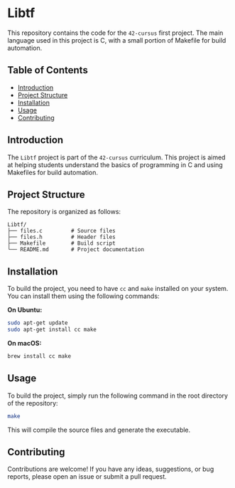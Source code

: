 # Libtf

This repository contains the code for the `42-cursus` first project. The main language used in this project is C, with a small portion of Makefile for build automation.

## Table of Contents

- [Introduction](#introduction)
- [Project Structure](#project-structure)
- [Installation](#installation)
- [Usage](#usage)
- [Contributing](#contributing)

## Introduction

The `Libtf` project is part of the `42-cursus` curriculum. This project is aimed at helping students understand the basics of programming in C and using Makefiles for build automation.

## Project Structure

The repository is organized as follows:

```
Libtf/
├── files.c         # Source files
├── files.h         # Header files
├── Makefile        # Build script
└── README.md       # Project documentation
```

## Installation

To build the project, you need to have `cc` and `make` installed on your system. You can install them using the following commands:

**On Ubuntu:**
```sh
sudo apt-get update
sudo apt-get install cc make
```

**On macOS:**
```sh
brew install cc make
```

## Usage

To build the project, simply run the following command in the root directory of the repository:

```sh
make
```

This will compile the source files and generate the executable.

## Contributing

Contributions are welcome! If you have any ideas, suggestions, or bug reports, please open an issue or submit a pull request.
